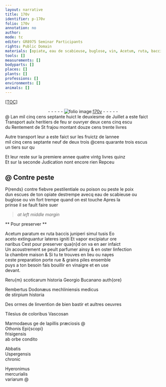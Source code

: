 ```yaml
---
layout: narrative
title: 170v
identifier: p-170v
folio: 170v
annotation: no
author:
mode: tc
editor: GR8975 Seminar Participants
rights: Public Domain
materials: [opiate, eau de scabieuse, buglose, vin, Acetum, ruta, baccis juniperi, aceto, lateres, rue, grains, vinaigre]
tools: []
measurements: []
bodyparts: []
places: []
plants: []
professions: []
environments: []
animals: []
---
```


<p><a href="{{site.url}}/{{base.url}}/diplomatic/">[TOC]</a></p><div class="folio" align="center">- - - - - <a href="http://gallica.bnf.fr/ark:/12148/btv1b10500001g/f346.item" target="_blank"><img src="https://cu-mkp.github.io/2017-workshop-edition/assets/photo-icon.png" alt="folio image: " style="display:inline-block; margin-bottom:-3px;"/>170v</a> - - - - - </div>  
@ 
Lan mil cinq cens septante huict le deuxiesme de Juillet a este faict<br/> Transport aulx heritiers de feu sr ouvryer <span class="del">deux cens cinq escu</span><br/> du Rentement de St frajou montant douze cens trente livres
 
Autre transport leur a este faict sur les fruictz de lannee<br/> mil cinq cens septante neuf de <span class="del">deux</span> <span class="add">trois</span> @cens quarante trois escus<br/> un tiers <span class="del">sur qu</span>
 
Et leur reste sur la premiere annee quatre vintg livres quinz<br/> Et sur la seconde Judication nont encore rien Repceu
 
 
  

## @ Contre peste

 
P{rends} contre fiebvre pestilentiale ou poison ou peste le poix<br/> dun escues de ton <span class="m">opiate</span> destrempe avecq <span class="m">eau de scabieuse</span> ou<br/> <span class="m">buglose</span> ou <span class="m">vin</span> fort trempe quand on est touche Apres la<br/> prinse il se fault faire suer
 
 
> *at left middle margin*
> 
> 
>   

** Pour preserver **

 
<span class="m">Acetum</span> paratum ex <span class="m">ruta</span> <span class="m">baccis juniperi</span> simul tusis Eo<br/> <span class="m">aceto</span> extinguantur <span class="m">lateres</span> igniti Et vapor excipiatur ore <br/> naribus Cest pour preserver qua{n}d on va en aer infaict<br/> Un acoustrement se peult parfumer ainsy & <span class="add">en</span> oster linfection<br/> la chambre maison & Si tu te trouves en lieu ou nayes<br/> ceste preparation porte <span class="m">rue</span> & <span class="m">grains</span> piles ensemble<br/> puys a ton besoin fais bouillir en <span class="m">vinaigre</span> et en use<br/> devant.
 
Reru{m} scoticarum historia Georgio Bucanano auth{ore}
 
Rembertus Dodonæus mechliniensis medicus<br/> de stirpium historia
 
Des ormes de linvention de bien bastir et aultres oeuvres
 
Tilesius de coloribus Vascosan
 
Marmodaeus <span class="del">ge</span> de lapillis præciosis
@  
Othonis Epi{scopi}<br/> frisigensis<br/> ab orbe condito
  
Abbatis<br/> Uspergensis<br/> chronic
  
Hyeronimus<br/> mercurialis<br/> variarum
@ 

